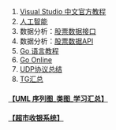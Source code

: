 

1. [Visual Studio 中文官方教程](https://docs.microsoft.com/zh-cn/visualstudio/?view=vs-2017#pivot=get-started&panel=get-started1)
2. [人工智能](/docs/RGZN.md)
3. 数据分析：[股票数据接口](https://www.juhe.cn/docs/api/id/21)
4. 数据分析：[股票数据API](https://blog.csdn.net/Llingmiao/article/details/79941066)
5. [Go 语言教程](http://www.runoob.com/go/go-tutorial.html)
6. [Go Online](https://golang.org)
7. [UDP协议总结](https://www.cnblogs.com/HPAHPA/p/7737531.html)
8.	[TG汇总](/docs/TG.md)


####	[【UML 序列图_类图_学习汇总】](/docs/UML.md) ####
####	[【超市收银系统】](/docs/cash.md) ####

